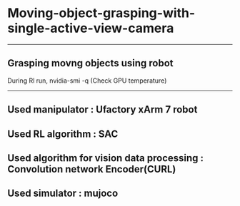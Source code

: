 # Moving-object-grasping-with-single-active-view-camera
-------------
Grasping movng objects using robot
-------------

During Rl run,
nvidia-smi -q (Check GPU temperature)

------

Used manipulator : Ufactory xArm 7 robot 
------
Used RL algorithm : SAC  
------
Used algorithm for vision data processing : Convolution network Encoder(CURL)
------
Used simulator : mujoco  
------

